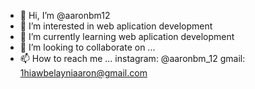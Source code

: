 - 👋 Hi, I’m @aaronbm12
- 👀 I’m interested in web aplication development
- 🌱 I’m currently learning web aplication development
- 💞️ I’m looking to collaborate on ...
- 📫 How to reach me ... instagram: @aaronbm_12 gmail: <1hiawbelayniaaron@gmail.com>

<!---
aaronbm12/aaronbm12 is a ✨ special ✨ repository because its `README.md` (this file) appears on your GitHub profile.
You can click the Preview link to take a look at your changes.
--->
